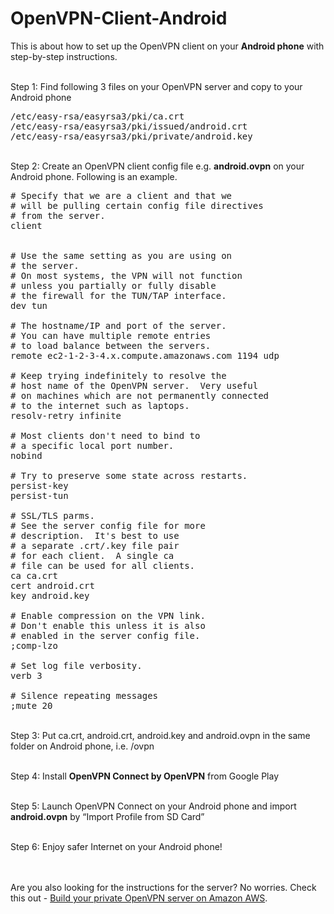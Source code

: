 # OpenVPN-Client-Android
<p>This is about how to set up the OpenVPN client on your <b>Android phone</b> with step-by-step instructions.</p>


<p><br>Step 1: Find following 3 files on your OpenVPN server and copy to your Android phone</p>

<pre>
/etc/easy-rsa/easyrsa3/pki/ca.crt
/etc/easy-rsa/easyrsa3/pki/issued/android.crt
/etc/easy-rsa/easyrsa3/pki/private/android.key
</pre>

<p><br>Step 2: Create an OpenVPN client config file e.g. <b>android.ovpn</b> on your Android phone. Following is an example.</p>

<pre>
# Specify that we are a client and that we
# will be pulling certain config file directives
# from the server.
client


# Use the same setting as you are using on
# the server.
# On most systems, the VPN will not function
# unless you partially or fully disable
# the firewall for the TUN/TAP interface.
dev tun

# The hostname/IP and port of the server.
# You can have multiple remote entries
# to load balance between the servers.
remote ec2-1-2-3-4.x.compute.amazonaws.com 1194 udp

# Keep trying indefinitely to resolve the
# host name of the OpenVPN server.  Very useful
# on machines which are not permanently connected
# to the internet such as laptops.
resolv-retry infinite

# Most clients don't need to bind to
# a specific local port number.
nobind

# Try to preserve some state across restarts.
persist-key
persist-tun

# SSL/TLS parms.
# See the server config file for more
# description.  It's best to use
# a separate .crt/.key file pair
# for each client.  A single ca
# file can be used for all clients.
ca ca.crt
cert android.crt
key android.key

# Enable compression on the VPN link.
# Don't enable this unless it is also
# enabled in the server config file.
;comp-lzo

# Set log file verbosity.
verb 3

# Silence repeating messages
;mute 20
</pre>

<p><br>Step 3: Put ca.crt, android.crt, android.key and android.ovpn in the same folder on Android phone, i.e. /ovpn</p>

<p><br>Step 4: Install <b>OpenVPN Connect by OpenVPN</b> from Google Play</p>

<p><br>Step 5: Launch OpenVPN Connect on your Android phone and import <b>android.ovpn</b> by “Import Profile from SD Card”</p>

<p><br>Step 6: Enjoy safer Internet on your Android phone!</p>


<p><br><br>Are you also looking for the instructions for the server? No worries. Check this out - <a href="https://github.com/fredmeng/OpenVPN-Server" target="_blank">Build your private OpenVPN server on Amazon AWS</a>. </p>

